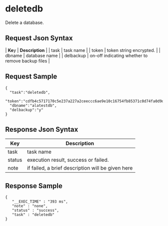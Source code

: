 # deletedb

Delete a database.

## Request Json Syntax

| **Ke**y | **Description** |
| task | task name |
| token | token string encrypted. |
| dbname | database name |
| delbackup | on-off indicating whether to remove backup files |

## Request Sample

```
{
  "task":"deletedb",
  "token":"cdfb4c5717170c5e237a227a2ceeccc6ae9e10c16754fb85371c0d74fa0d9d577926f07dd201b6aa",
  "dbname":"alatestdb",
  "delbackup":"y"
}
```

## Response Json Syntax

| **Key** | **Description** |
| --- | --- |
| task | task name |
| status | execution result, success or failed. |
| note | if failed, a brief description will be given here |

## Response Sample

```
{
   "__EXEC_TIME" : "393 ms",
   "note" : "none",
   "status" : "success",
   "task" : "deletedb"
}
```
